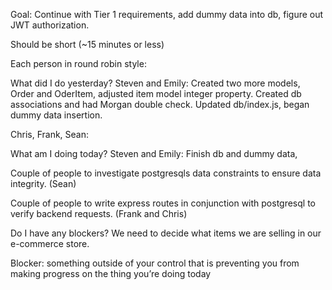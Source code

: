 Goal:
Continue with  Tier 1 requirements, add dummy data into db, figure out JWT authorization.

Should be short (~15 minutes or less)

Each person in round robin style:

What did I do yesterday?
Steven and Emily: Created two more models, Order and OderItem, adjusted item model integer property. Created db associations and had Morgan double check. Updated db/index.js, began dummy data insertion.

Chris, Frank, Sean:

What am I doing today?
Steven and Emily: Finish db and dummy data,





Couple of people to investigate postgresqls data constraints to ensure data integrity.
(Sean)

Couple of people to write express routes in conjunction with postgresql to verify backend requests.
(Frank and Chris)

Do I have any blockers?
We need to decide what items we are selling in our e-commerce store.

Blocker: something outside of your control that is preventing you from making progress on the thing you’re doing today
